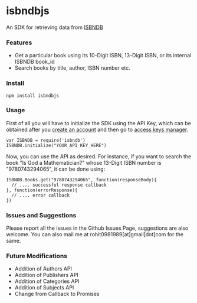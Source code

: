 # isbndbjs

An SDK for retrieving data from [ISBNDB]


### Features

* Get a particular book using its 10-Digit ISBN, 13-Digit ISBN, or its internal ISBNDB book_id
* Search books by title, author, ISBN number etc.


### Install

    npm install isbndbjs
    
### Usage

First of all you will have to initialize the SDK using the API Key, which can be obtained after you [create an account][1] and then go to [access keys manager][2].

    var ISBNDB = require('isbndb')
    ISBNDB.initialize("YOUR_API_KEY_HERE")

Now, you can use the API as desired. For instance, if you want to search the book "Is God a Mathematician?" whose 13-Digit ISBN number is "9780743294065", it can be done using:

    ISBNDB.Books.get("9780743294065", function(responseBody){
      // .... successful response callback
    }, function(errorResponse){
      // .... error callback
    })

### Issues and Suggestions

Please report all the issues in the Github Issues Page, suggestions are also welcome. You can also mail me at rohit0981989[at]gmail[dot]com for the same.

### Future Modifications

* Addition of Authors API
* Addition of Publishers API
* Addition of Categories API
* Addition of Subjects API
* Change from Callback to Promises

[isbndb]: http://isbndb.com
[1]: http://isbndb.com/account/create.html
[2]: http://isbndb.com/account/dev/keys/